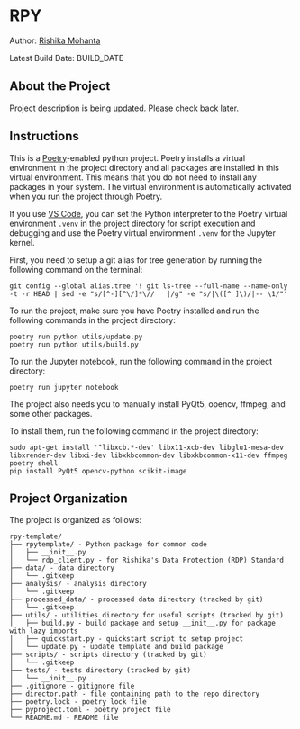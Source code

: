 # RPY

<!-- badges: start -->
<!-- badges: end -->

Author: [Rishika Mohanta](https://neurorishika.github.io/)

Latest Build Date: BUILD_DATE

## About the Project

Project description is being updated. Please check back later.

## Instructions

This is a [Poetry](https://python-poetry.org/)-enabled python project. Poetry installs a virtual environment in the project directory and all packages are installed in this virtual environment. This means that you do not need to install any packages in your system. The virtual environment is automatically activated when you run the project through Poetry. 

If you use [VS Code](https://code.visualstudio.com/), you can set the Python interpreter to the Poetry virtual environment `.venv` in the project directory for script execution and debugging and use the Poetry virtual environment `.venv` for the Jupyter kernel.

First, you need to setup a git alias for tree generation by running the following command on the terminal:

```
git config --global alias.tree '! git ls-tree --full-name --name-only -t -r HEAD | sed -e "s/[^-][^\/]*\//   |/g" -e "s/|\([^ ]\)/|-- \1/"'
```

To run the project, make sure you have Poetry installed and run the following commands in the project directory:

```
poetry run python utils/update.py
poetry run python utils/build.py
```

To run the Jupyter notebook, run the following command in the project directory:

```
poetry run jupyter notebook
```

The project also needs you to manually install PyQt5, opencv, ffmpeg, and some other packages.

To install them, run the following command in the project directory:

```
sudo apt-get install '^libxcb.*-dev' libx11-xcb-dev libglu1-mesa-dev libxrender-dev libxi-dev libxkbcommon-dev libxkbcommon-x11-dev ffmpeg
poetry shell
pip install PyQt5 opencv-python scikit-image
```


## Project Organization

The project is organized as follows:

```
rpy-template/
├── rpytemplate/ - Python package for common code
│   ├── __init__.py
│   └── rdp_client.py - for Rishika's Data Protection (RDP) Standard
├── data/ - data directory
│   └── .gitkeep
├── analysis/ - analysis directory
│   └── .gitkeep
├── processed_data/ - processed data directory (tracked by git)
│   └── .gitkeep
├── utils/ - utilities directory for useful scripts (tracked by git)
│   ├── build.py - build package and setup __init__.py for package with lazy imports
│   ├── quickstart.py - quickstart script to setup project
│   └── update.py - update template and build package
├── scripts/ - scripts directory (tracked by git)
│   └── .gitkeep
├── tests/ - tests directory (tracked by git)
│   └── __init__.py
├── .gitignore - gitignore file
├── director.path - file containing path to the repo directory
├── poetry.lock - poetry lock file
├── pyproject.toml - poetry project file
└── README.md - README file
```
